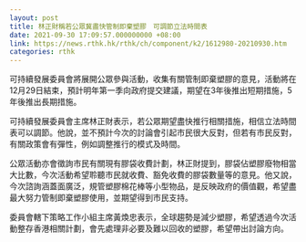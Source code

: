 ```yaml
---
layout: post
title: 林正財稱若公眾冀盡快管制即棄塑膠　可調節立法時間表
date: 2021-09-30 17:09:57.000000000 +08:00
link: https://news.rthk.hk/rthk/ch/component/k2/1612980-20210930.htm
categories: rthk
---
```


可持續發展委員會將展開公眾參與活動，收集有關管制即棄塑膠的意見，活動將在12月29日結束，預計明年第一季向政府提交建議，期望在3年後推出短期措施，5年後推出長期措施。

可持續發展委員會主席林正財表示，若公眾期望盡快推行相關措施，相信立法時間表可以調節。他說，並不預計今次的討論會引起市民很大反對，但若有市民反對，有關政策會有彈性，例如調整推行的模式及時間。

公眾活動亦會徵詢市民有關現有膠袋收費計劃，林正財提到，膠袋佔塑膠廢物相當大比數，今次活動希望聆聽市民就收費、豁免收費的膠袋數量等的意見。他又說，今次諮詢涵蓋面廣泛，規管塑膠棉花棒等小型物品，是反映政府的價值觀，希望盡最大努力管制即棄塑膠使用，並期望得到市民支持。

委員會轄下策略工作小組主席黃煥忠表示，全球趨勢是減少塑膠，希望透過今次活動整存香港相關計劃，會先處理非必要及難以回收的塑膠，希望帶出討論方向。
